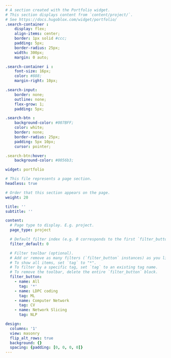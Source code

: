 ```yaml
---
# A section created with the Portfolio widget.
# This section displays content from `content/project/`.
# See https://docs.hugoblox.com/widget/portfolio/
.search-container :
    display: flex;
    align-items: center;
    border: 1px solid #ccc;
    padding: 5px;
    border-radius: 25px;
    width: 300px;
    margin: 0 auto;

.search-container i :
    font-size: 16px;
    color: #888;
    margin-right: 10px;

.search-input:
    border: none;
    outline: none;
    flex-grow: 1;
    padding: 5px;

.search-btn :
    background-color: #007BFF;
    color: white;
    border: none;
    border-radius: 25px;
    padding: 5px 10px;
    cursor: pointer;

.search-btn:hover:
    background-color: #0056b3;

widget: portfolio

# This file represents a page section.
headless: true

# Order that this section appears on the page.
weight: 20

title: ''
subtitle: ''

content:
  # Page type to display. E.g. project.
  page_type: project

  # Default filter index (e.g. 0 corresponds to the first `filter_button` instance below).
  filter_default: 0

  # Filter toolbar (optional).
  # Add or remove as many filters (`filter_button` instances) as you like.
  # To show all items, set `tag` to "*".
  # To filter by a specific tag, set `tag` to an existing tag name.
  # To remove the toolbar, delete the entire `filter_button` block.
  filter_button:
    - name: All
      tag: '*'
    - name: LDPC coding
      tag: ML
    - name: Computer Network
      tag: CV
    - name: Network Slicing
      tag: NLP

design:
  columns: '1'
  view: masonry
  flip_alt_rows: true
  background: {}
  spacing: {padding: [0, 0, 0, 0]}
---
```

